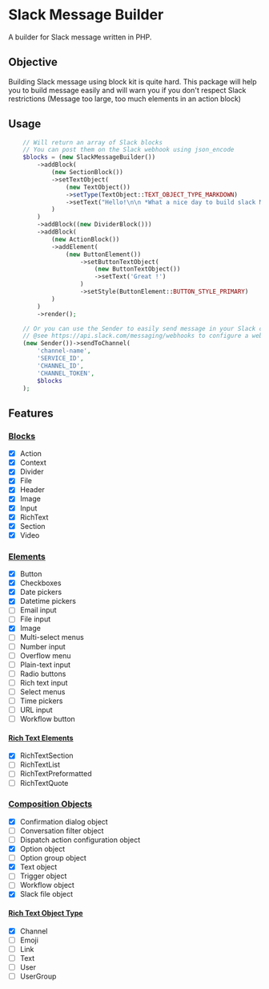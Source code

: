 # Slack Message Builder
A builder for Slack message written in PHP.

## Objective

Building Slack message using block kit is quite hard.
This package will help you to build message easily and will warn you if you don't respect Slack restrictions (Message too large, too much elements in an action block)

## Usage

```php
    // Will return an array of Slack blocks
    // You can post them on the Slack webhook using json_encode
    $blocks = (new SlackMessageBuilder())
        ->addBlock(
            (new SectionBlock())
            ->setTextObject(
                (new TextObject())
                ->setType(TextObject::TEXT_OBJECT_TYPE_MARKDOWN)
                ->setText("Hello!\n\n *What a nice day to build slack Message !*")
            )
        )
        ->addBlock((new DividerBlock()))
        ->addBlock(
            (new ActionBlock())
            ->addElement(
                (new ButtonElement())
                    ->setButtonTextObject(
                        (new ButtonTextObject())
                        ->setText('Great !')
                    )
                    ->setStyle(ButtonElement::BUTTON_STYLE_PRIMARY)
            )
        )
        ->render();

    // Or you can use the Sender to easily send message in your Slack channels.
    // @see https://api.slack.com/messaging/webhooks to configure a webhook on your Slack instance.
    (new Sender())->sendToChannel(
        'channel-name',
        'SERVICE_ID',
        'CHANNEL_ID',
        'CHANNEL_TOKEN',
        $blocks
    );
```

## Features

### [Blocks](https://api.slack.com/reference/block-kit/blocks) 
- [x] Action
- [x] Context
- [x] Divider
- [x] File
- [x] Header
- [x] Image
- [x] Input
- [x] RichText
- [x] Section
- [x] Video

### [Elements](https://api.slack.com/reference/block-kit/block-elements)
- [x] Button
- [x] Checkboxes
- [x] Date pickers
- [x] Datetime pickers
- [ ] Email input
- [ ] File input
- [x] Image
- [ ] Multi-select menus
- [ ] Number input
- [ ] Overflow menu
- [ ] Plain-text input
- [ ] Radio buttons
- [ ] Rich text input
- [ ] Select menus
- [ ] Time pickers
- [ ] URL input
- [ ] Workflow button

#### [Rich Text Elements](https://api.slack.com/reference/block-kit/blocks#rich_text)
- [x] RichTextSection
- [ ] RichTextList
- [ ] RichTextPreformatted
- [ ] RichTextQuote

### [Composition Objects](https://api.slack.com/reference/block-kit/composition-objects) 
- [x] Confirmation dialog object
- [ ] Conversation filter object
- [ ] Dispatch action configuration object
- [x] Option object
- [ ] Option group object
- [x] Text object
- [ ] Trigger object
- [ ] Workflow object
- [x] Slack file object

#### [Rich Text Object Type](https://api.slack.com/reference/block-kit/blocks#channel-element-type)
- [x] Channel
- [ ] Emoji
- [ ] Link
- [ ] Text
- [ ] User
- [ ] UserGroup
